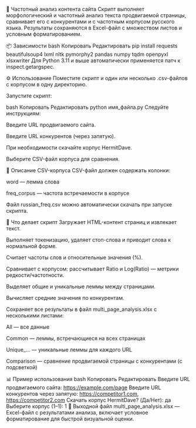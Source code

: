 🧠 Частотный анализ контента сайта
Скрипт выполняет морфологический и частотный анализ текста продвигаемой страницы, сравнивает его с конкурентами и с частотным корпусом русского языка. Результаты сохраняются в Excel-файл с множеством листов и условным форматированием.

📦 Зависимости
bash
Копировать
Редактировать
pip install requests beautifulsoup4 lxml nltk pymorphy2 pandas numpy tqdm openpyxl xlsxwriter
Для Python 3.11 и выше автоматически применяется патч к inspect.getargspec.

⚙️ Использование
Поместите скрипт и один или несколько .csv-файлов с корпусом в одну директорию.

Запустите скрипт:

bash
Копировать
Редактировать
python имя_файла.py
Следуйте инструкциям:

Введите URL продвигаемого сайта.

Введите URL конкурентов (через запятую).

При необходимости скачайте корпус HermitDave.

Выберите CSV-файл корпуса для сравнения.

📄 Описание CSV-корпуса
CSV-файл должен содержать колонки:

word — лемма слова

freq_corpus — частота встречаемости в корпусе

Файл russian_freq.csv можно автоматически скачать при запуске скрипта.

🧾 Что делает скрипт
Загружает HTML-контент страниц и извлекает текст.

Выполняет токенизацию, удаляет стоп-слова и приводит слова к нормальной форме.

Считает частоты слов и относительные значения (%).

Сравнивает с корпусом: рассчитывает Ratio и Log(Ratio) — метрики редкости/частотности.

Выделяет общие и уникальные леммы между страницами.

Вычисляет средние значения по конкурентам.

Сохраняет все результаты в файл multi_page_analysis.xlsx с несколькими листами:

All — все данные

Common — леммы, встречающиеся на всех страницах

Unique_... — уникальные леммы для каждого URL

Comparison — сравнение продвигаемой страницы с конкурентами (с подсветкой)

📊 Пример использования
bash
Копировать
Редактировать
Введите URL продвигаемого сайта: https://example.com/page
Введите URL конкурентов через запятую: https://competitor1.com, https://competitor2.com
Скачать корпус HermitDave? (Да/Нет): да
Выберите корпус (1–1): 1
📝 Выходной файл
multi_page_analysis.xlsx — Excel-файл с результатами анализа, включает условное форматирование для быстрой визуальной оценки.
